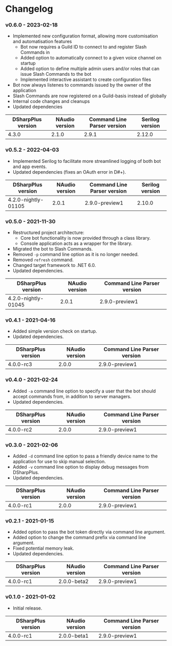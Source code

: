 # Changelog
### v0.6.0 - 2023-02-18
* Implemented new configuration format, allowing more customisation and automatisation features
    * Bot now requires a Guild ID to connect to and register Slash Commands in
    * Added option to automatically connect to a given voice channel on startup
    * Added option to define multiple admin users and/or roles that can issue Slash Commands to the bot
    * Implemented interactive assistant to create configuration files
* Bot now always listenes to commands issued by the owner of the application
* Slash Commands are now registered on a Guild-basis instead of globally
* Internal code changes and cleanups
* Updated dependencies

DSharpPlus version | NAudio version | Command Line Parser version | Serilog version
------------------ | -------------- | --------------------------- | ---------------
 4.3.0 | 2.1.0 | 2.9.1 | 2.12.0

### v0.5.2 - 2022-04-03
* Implemented Serilog to facilitate more streamlined logging of both bot and app events.
* Updated dependencies (fixes an OAuth error in D#+).

DSharpPlus version | NAudio version | Command Line Parser version | Serilog version
------------------ | -------------- | --------------------------- | ---------------
 4.2.0-nightly-01105 | 2.0.1 | 2.9.0-preview1 | 2.10.0

### v0.5.0 - 2021-11-30
* Restructured project architecture:
    * Core bot functionality is now provided through a class library.
    * Console application acts as a wrapper for the library.
* Migrated the bot to Slash Commands.
* Removed `-p` command line option as it is no longer needed.
* Removed `refresh` command.
* Changed target framework to .NET 6.0.
* Updated dependencies.

DSharpPlus version | NAudio version | Command Line Parser version
------------------ | -------------- | ---------------------------
 4.2.0-nightly-01045 | 2.0.1 | 2.9.0-preview1

### v0.4.1 - 2021-04-16
* Added simple version check on startup.
* Updated dependencies.

DSharpPlus version | NAudio version | Command Line Parser version
------------------ | -------------- | ---------------------------
4.0.0-rc3 | 2.0.0 | 2.9.0-preview1

### v0.4.0 - 2021-02-24
* Added `-a` command line option to specify a user that the bot should accept commands from, in addition to server managers.
* Updated dependencies.

DSharpPlus version | NAudio version | Command Line Parser version
------------------ | -------------- | ---------------------------
4.0.0-rc2 | 2.0.0 | 2.9.0-preview1

### v0.3.0 - 2021-02-06
* Added `-d` command line option to pass a friendly device name to the application for use to skip manual selection.
* Added `-v` command line option to display debug messages from DSharpPlus.
* Updated dependencies.

DSharpPlus version | NAudio version | Command Line Parser version
------------------ | -------------- | ---------------------------
4.0.0-rc1 | 2.0.0 | 2.9.0-preview1

### v0.2.1 - 2021-01-15
* Added option to pass the bot token directly via command line argument.
* Added option to change the command prefix via command line argument.
* Fixed potential memory leak.
* Updated dependencies.

DSharpPlus version | NAudio version | Command Line Parser version
------------------ | -------------- | ---------------------------
4.0.0-rc1 | 2.0.0-beta2 | 2.9.0-preview1

### v0.1.0 - 2021-01-02
* Initial release.

DSharpPlus version | NAudio version | Command Line Parser version
------------------ | -------------- | ---------------------------
4.0.0-rc1 | 2.0.0-beta1 | 2.9.0-preview1
